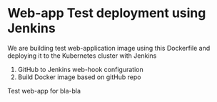 # Web-app Test deployment using Jenkins

We are building test web-application image using this Dockerfile and deploying it to the Kubernetes cluster with Jenkins

1. GitHub to Jenkins web-hook configuration
2. Build Docker image based on gitHub repo


Test web-app for bla-bla
